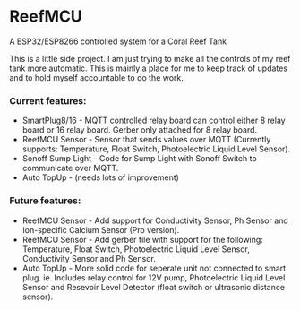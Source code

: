 # ReefMCU
A ESP32/ESP8266 controlled system for a Coral Reef Tank

This is a little side project. I am just trying to make all the controls of my reef tank more automatic. This is mainly a place for me to keep track of updates and to hold myself accountable to do the work.

### Current features:

- SmartPlug8/16 - MQTT controlled relay board can control either 8 relay board or 16 relay board. Gerber only attached for 8 relay board.
- ReefMCU Sensor - Sensor that sends values over MQTT (Currently supports: Temperature, Float Switch, Photoelectric Liquid Level Sensor).
- Sonoff Sump Light - Code for Sump Light with Sonoff Switch to communicate over MQTT.
- Auto TopUp - (needs lots of improvement)

### Future features:

- ReefMCU Sensor - Add support for Conductivity Sensor, Ph Sensor and Ion-specific Calcium Sensor (Pro version).
- ReefMCU Sensor - Add gerber file with support for the following: Temperature, Float Switch, Photoelectric Liquid Level Sensor, Conductivity Sensor and Ph Sensor.
- Auto TopUp - More solid code for seperate unit not connected to smart plug. ie. Includes relay control for 12V pump, Photoelectric Liquid Level Sensor and Resevoir Level Detector (float switch or ultrasonic distance sensor).
